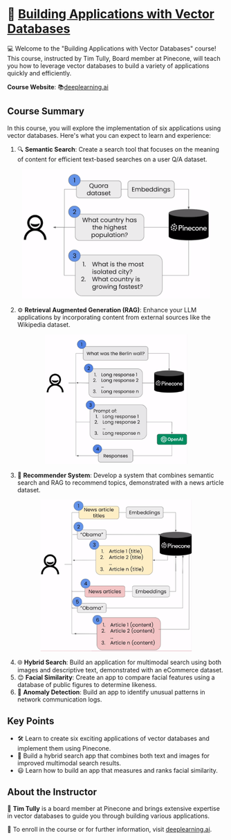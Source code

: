 # 🚀 [Building Applications with Vector Databases](https://www.deeplearning.ai/short-courses/building-applications-vector-databases/)

💻 Welcome to the "Building Applications with Vector Databases" course! This course, instructed by Tim Tully, Board member at Pinecone, will teach you how to leverage vector databases to build a variety of applications quickly and efficiently.

**Course Website**: 📚[deeplearning.ai](https://www.deeplearning.ai/short-courses/building-applications-vector-databases/)

## Course Summary
In this course, you will explore the implementation of six applications using vector databases. Here's what you can expect to learn and experience:

1. 🔍 **Semantic Search**: Create a search tool that focuses on the meaning of content for efficient text-based searches on a user Q/A dataset.
<p align="center">
<img src="images/1_1.png" height="300"> 
</p>

2. ⚙️ **Retrieval Augmented Generation (RAG)**: Enhance your LLM applications by incorporating content from external sources like the Wikipedia dataset.
<p align="center">
<img src="images/2_1.png" height="300"> 
</p>

3. 🛒 **Recommender System**: Develop a system that combines semantic search and RAG to recommend topics, demonstrated with a news article dataset.
<p align="center">
<img src="images/3_1.png" height="350"> 
</p>

4. 🌐 **Hybrid Search**: Build an application for multimodal search using both images and descriptive text, demonstrated with an eCommerce dataset.
5. 😊 **Facial Similarity**: Create an app to compare facial features using a database of public figures to determine likeness.
6. 🚨 **Anomaly Detection**: Build an app to identify unusual patterns in network communication logs.

## Key Points
- 🛠 Learn to create six exciting applications of vector databases and implement them using Pinecone.
- 📸 Build a hybrid search app that combines both text and images for improved multimodal search results.
- 😃 Learn how to build an app that measures and ranks facial similarity.

## About the Instructor
🌟 **Tim Tully** is a board member at Pinecone and brings extensive expertise in vector databases to guide you through building various applications.

🔗 To enroll in the course or for further information, visit [deeplearning.ai](https://www.deeplearning.ai/short-courses/).
